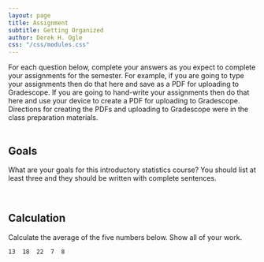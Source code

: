 ```yaml
---
layout: page
title: Assignment
subtitle: Getting Organized
author: Derek H. Ogle
css: "/css/modules.css"
---
```


<div class="alert alert-success">For each question below, complete your answers as you expect to complete your assignments for the semester. For example, if you are going to type your assignments then do that here and save as a PDF for uploading to Gradescope. If you are going to hand-write your assignments then do that here and use your device to create a PDF for uploading to Gradescope. Directions for creating the PDFs and uploading to Gradescope were in the class preparation materials.
</div>

<br>

## Goals
What are your goals for this introductory statistics course? You should list at least three and they should be written with complete sentences.

<br>

## Calculation
Calculate the average of the five numbers below. Show all of your work.

```
13  18  22  7  8
```

